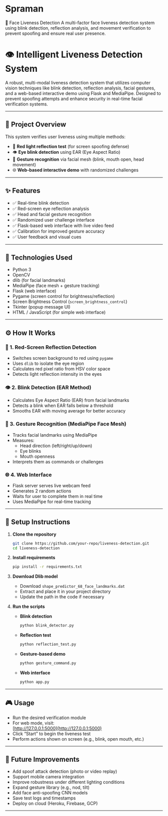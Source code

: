 # Spraman
🔐 Face Liveness Detection A multi-factor face liveness detection system using blink detection, reflection analysis, and movement verification to prevent spoofing and ensure real user presence.

# 👁️ Intelligent Liveness Detection System

A robust, multi-modal liveness detection system that utilizes computer vision techniques like blink detection, reflection analysis, facial gestures, and a web-based interactive demo using Flask and MediaPipe. Designed to prevent spoofing attempts and enhance security in real-time facial verification systems.

---

## 📌 Project Overview

This system verifies user liveness using multiple methods:

- 🔴 **Red light reflection test** (for screen spoofing defense)
- 👁️ **Eye blink detection** using EAR (Eye Aspect Ratio)
- 🧠 **Gesture recognition** via facial mesh (blink, mouth open, head movement)
- 🌐 **Web-based interactive demo** with randomized challenges

---

## ✨ Features

- ✅ Real-time blink detection  
- ✅ Red-screen eye reflection analysis  
- ✅ Head and facial gesture recognition  
- ✅ Randomized user challenge interface  
- ✅ Flask-based web interface with live video feed  
- ✅ Calibration for improved gesture accuracy  
- ✅ User feedback and visual cues  

---

## 🔧 Technologies Used

- Python 3  
- OpenCV  
- dlib (for facial landmarks)  
- MediaPipe (face mesh + gesture tracking)  
- Flask (web interface)  
- Pygame (screen control for brightness/reflection)  
- Screen Brightness Control (`screen_brightness_control`)  
- Tkinter (popup message UI)  
- HTML / JavaScript (for simple web interface)  

---

## ⚙️ How It Works

### 🔴 1. Red-Screen Reflection Detection

- Switches screen background to red using `pygame`
- Uses `dlib` to isolate the eye region
- Calculates red pixel ratio from HSV color space
- Detects light reflection intensity in the eyes

### 👁️ 2. Blink Detection (EAR Method)

- Calculates Eye Aspect Ratio (EAR) from facial landmarks
- Detects a blink when EAR falls below a threshold
- Smooths EAR with moving average for better accuracy

### 🧠 3. Gesture Recognition (MediaPipe Face Mesh)

- Tracks facial landmarks using MediaPipe
- Measures:
  - Head direction (left/right/up/down)
  - Eye blinks
  - Mouth openness
- Interprets them as commands or challenges

### 🌐 4. Web Interface

- Flask server serves live webcam feed
- Generates 2 random actions
- Waits for user to complete them in real time
- Uses MediaPipe for real-time tracking

---

## 🚀 Setup Instructions

1. **Clone the repository**

    ```bash
    git clone https://github.com/your-repo/liveness-detection.git
    cd liveness-detection
    ```

2. **Install requirements**

    ```bash
    pip install -r requirements.txt
    ```

3. **Download Dlib model**

    - Download `shape_predictor_68_face_landmarks.dat`
    - Extract and place it in your project directory
    - Update the path in the code if necessary

4. **Run the scripts**

    - **Blink detection**  
        ```bash
        python blink_detector.py
        ```

    - **Reflection test**  
        ```bash
        python reflection_test.py
        ```

    - **Gesture-based demo**  
        ```bash
        python gesture_command.py
        ```

    - **Web interface**  
        ```bash
        python app.py
        ```

---

## 🎮 Usage

- Run the desired verification module
- For web mode, visit:  
  [http://127.0.0.1:5000](http://127.0.0.1:5000)  
- Click “Start” to begin the liveness test
- Perform actions shown on screen (e.g., blink, open mouth, etc.)

---

## 🔮 Future Improvements

- Add spoof attack detection (photo or video replay)
- Support mobile camera integration
- Improve robustness under different lighting conditions
- Expand gesture library (e.g., nod, tilt)
- Add face anti-spoofing CNN models
- Save test logs and timestamps
- Deploy on cloud (Heroku, Firebase, GCP)

---





